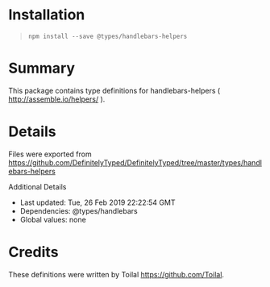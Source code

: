 # Installation
> `npm install --save @types/handlebars-helpers`

# Summary
This package contains type definitions for handlebars-helpers ( http://assemble.io/helpers/ ).

# Details
Files were exported from https://github.com/DefinitelyTyped/DefinitelyTyped/tree/master/types/handlebars-helpers

Additional Details
 * Last updated: Tue, 26 Feb 2019 22:22:54 GMT
 * Dependencies: @types/handlebars
 * Global values: none

# Credits
These definitions were written by Toilal <https://github.com/Toilal>.
